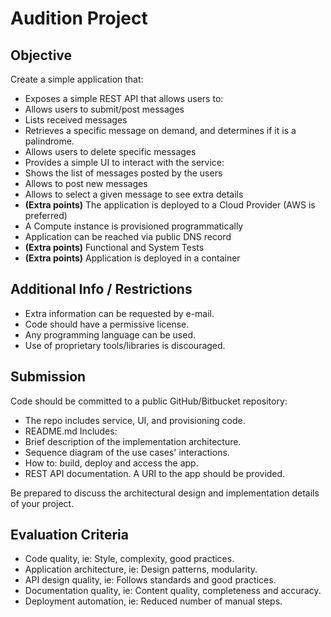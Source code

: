 # Audition Project
## Objective
Create a simple application that:
- Exposes a simple REST API that allows users to:
- Allows users to submit/post messages
- Lists received messages
- Retrieves a specific message on demand, and determines if it is a palindrome.
- Allows users to delete specific messages
- Provides a simple UI to interact with the service:
- Shows the list of messages posted by the users
- Allows to post new messages
- Allows to select a given message to see extra details
- **(Extra points)** The application is deployed to a Cloud Provider (AWS is preferred)
- A Compute instance is provisioned programmatically
- Application can be reached via public DNS record
- **(Extra points)** Functional and System Tests
- **(Extra points)** Application is deployed in a container

## Additional Info / Restrictions
- Extra information can be requested by e-mail.
- Code should have a permissive license.
- Any programming language can be used.
- Use of proprietary tools/libraries is discouraged.

## Submission
Code should be committed to a public GitHub/Bitbucket repository:
- The repo includes service, UI, and provisioning code.
- README.md Includes:
- Brief description of the implementation architecture.
- Sequence diagram of the use cases' interactions.
- How to: build, deploy and access the app.
- REST API documentation.
A URI to the app should be provided.

Be prepared to discuss the architectural design and implementation details of your project.

## Evaluation Criteria
- Code quality, ie: Style, complexity, good practices.
- Application architecture, ie: Design patterns, modularity.
- API design quality, ie: Follows standards and good practices.
- Documentation quality, ie: Content quality, completeness and accuracy.
- Deployment automation, ie: Reduced number of manual steps.
